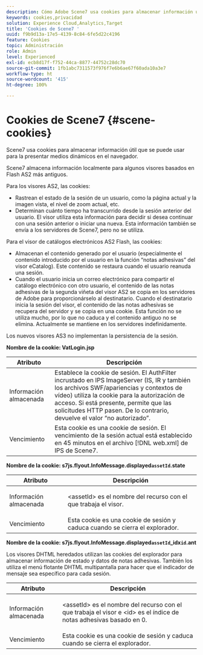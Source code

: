 ```yaml
---
description: Cómo Adobe Scene7 usa cookies para almacenar información útil que se puede usar para entregar medios dinámicos en el explorador.
keywords: cookies,privacidad
solution: Experience Cloud,Analytics,Target
title: 'Cookies de Scene7 '
uuid: f9b9d13a-17e5-4139-8c84-6fe5d22c4196
feature: Cookies
topic: Administración
role: Admin
level: Experienced
exl-id: ecb8d17f-f752-44ca-8877-44752c28dc70
source-git-commit: 1fb1abc7311573f976f7e6b6ae67f60ada10a3e7
workflow-type: ht
source-wordcount: '415'
ht-degree: 100%

---
```


# Cookies de Scene7 {#scene-cookies}

Scene7 usa cookies para almacenar información útil que se puede usar para la presentar medios dinámicos en el navegador.

Scene7 almacena información localmente para algunos visores basados en Flash AS2 más antiguos.

Para los visores AS2, las cookies:

* Rastrean el estado de la sesión de un usuario, como la página actual y la imagen vista, el nivel de zoom actual, etc.
* Determinan cuánto tiempo ha transcurrido desde la sesión anterior del usuario. El visor utiliza esta información para decidir si desea continuar con una sesión anterior o iniciar una nueva. Esta información también se envía a los servidores de Scene7, pero no se utiliza.

Para el visor de catálogos electrónicos AS2 Flash, las cookies:

* Almacenan el contenido generado por el usuario (especialmente el contenido introducido por el usuario en la función “notas adhesivas” del visor eCatalog). Este contenido se restaura cuando el usuario reanuda una sesión.
* Cuando el usuario inicia un correo electrónico para compartir el catálogo electrónico con otro usuario, el contenido de las notas adhesivas de la segunda viñeta del visor AS2 se copia en los servidores de Adobe para proporcionárselo al destinatario. Cuando el destinatario inicia la sesión del visor, el contenido de las notas adhesivas se recupera del servidor y se copia en una cookie. Esta función no se utiliza mucho, por lo que no caduca y el contenido antiguo no se elimina. Actualmente se mantiene en los servidores indefinidamente.

Los nuevos visores AS3 no implementan la persistencia de la sesión.

**Nombre de la cookie: VatLogin.jsp**

| Atributo | Descripción |
|---|---|
| Información almacenada | Establece la cookie de sesión. El AuthFilter incrustado en IPS ImageServer (IS, IR y también los archivos SWF/apariencias y contextos de vídeo) utiliza la cookie para la autorización de acceso. Si está presente, permite que las solicitudes HTTP pasen. De lo contrario, devuelve el valor “no autorizado”. |
| Vencimiento | Esta cookie es una cookie de sesión. El vencimiento de la sesión actual está establecido en 45 minutos en el archivo [!DNL web.xml] de IPS de Scene7. |

**Nombre de la cookie: s7js.flyout.InfoMessage.displayed`assetId`.state**

<table id="table_6835D64C5D464A049F576621F2BE3FAD"> 
 <thead> 
  <tr> 
   <th colname="col1" class="entry"> Atributo </th> 
   <th colname="col2" class="entry"> Descripción </th> 
  </tr> 
 </thead>
 <tbody> 
  <tr> 
   <td colname="col1"> Información almacenada </td> 
   <td colname="col2"> <p>&lt;assetId&gt; es el nombre del recurso con el que trabaja el visor. </p> </td> 
  </tr> 
  <tr> 
   <td colname="col1"> Vencimiento </td> 
   <td colname="col2"> Esta cookie es una cookie de sesión y caduca cuando se cierra el explorador. </td> 
  </tr> 
 </tbody> 
</table>

**Nombre de la cookie: s7js.flyout.InfoMessage.displayed`assetId`_idx`id`.ant**

Los visores DHTML heredados utilizan las cookies del explorador para almacenar información de estado y datos de notas adhesivas. También los utiliza el menú flotante DHTML multipantalla para hacer que el indicador de mensaje sea específico para cada sesión.

<table id="table_8F6CC83D32D54BEE99884318AD126C98"> 
 <thead> 
  <tr> 
   <th colname="col1" class="entry"> Atributo </th> 
   <th colname="col2" class="entry"> Descripción </th> 
  </tr> 
 </thead>
 <tbody> 
  <tr> 
   <td colname="col1"> Información almacenada </td> 
   <td colname="col2"> <p> </p> <p> &lt;assetId&gt; es el nombre del recurso con el que trabaja el visor e &lt;id&gt; es el índice de notas adhesivas basado en 0. </p> </td> 
  </tr> 
  <tr> 
   <td colname="col1"> Vencimiento </td> 
   <td colname="col2"> Esta cookie es una cookie de sesión y caduca cuando se cierra el explorador. </td> 
  </tr> 
 </tbody> 
</table>
